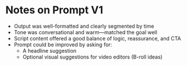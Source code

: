 # Notes on Prompt V1

- Output was well-formatted and clearly segmented by time
- Tone was conversational and warm—matched the goal well
- Script content offered a good balance of logic, reassurance, and CTA
- Prompt could be improved by asking for:
  - A headline suggestion
  - Optional visual suggestions for video editors (B-roll ideas)
